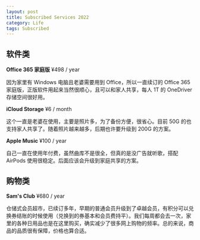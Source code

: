 ```yaml
---
layout: post
title: Subscribed Services 2022
category: Life
tags: Subscribed
---
```



## 软件类

**Office 365 家庭版** ¥498 / year

因为家里有 Windows 电脑且老婆需要用到 Office，所以一直续订的 Office 365 家庭版，正版软件用起来当然很顺心，且可以和家人共享，每人 1T 的 OneDriver 存储空间很好用。

**iCloud Storage** ¥6 / month

这个一直是老婆在使用，主要是照片多，为了备份方便，很省心。目前 50G 的也支持家人共享了。随着照片越来越多，后期也许要升级到 200G 的方案。

**Apple Music** ¥100 / year

自己一直在使用年付费，虽然曲库不是很全，但真的是没广告就听歌，搭配 AirPods 使用很稳定。后面应该会升级到家庭共享的方案。


## 购物类

**Sam's Club** ¥680 / year

仓储式会员超市，已续订多年，早期的普通会员升级到了卓越会员，有积分可以兑换券结账的时候使用（兑换到的券基本和会员费持平）。我们每周都会去一次，家里的各种日用品也是在这里购买，确实减少了很多网上购物的频率。总的来说，商品的品质很有保障，价格也算合适。